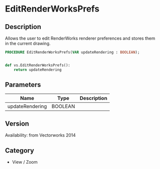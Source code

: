 # EditRenderWorksPrefs

## Description
Allows the user to edit RenderWorks renderer preferences and stores them in the current drawing.

```pascal
PROCEDURE EditRenderWorksPrefs(VAR updateRendering : BOOLEAN);
```

```python

def vs.EditRenderWorksPrefs():
    return updateRendering
```

## Parameters
|Name|Type|Description|
|---|---|---|
|updateRendering|BOOLEAN||

## Version
Availability: from Vectorworks 2014
## Category
* View / Zoom

